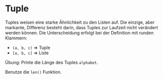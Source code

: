 # Tuple

Tuples weisen eine starke Ähnlichkeit zu den Listen auf. Die einzige, aber markante, Differenz besteht darin,
dass Tuples zur Laufzeit nicht verändert werden können. Die Unterscheidung erfolgt bei der Definition mit runden Klammern:
- `(a, b, c)` => Tuple
- `[a, b, c]` => Liste
  
Übung: Printe die Länge des Tuples `alphabet`.  

<div class='hint'>
    Benutze die <code>len()</code> Funktion.
</div>
